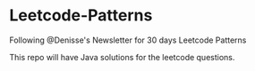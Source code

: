 # Leetcode-Patterns
Following @Denisse's Newsletter for 30 days Leetcode Patterns

This repo will have Java solutions for the leetcode questions.
